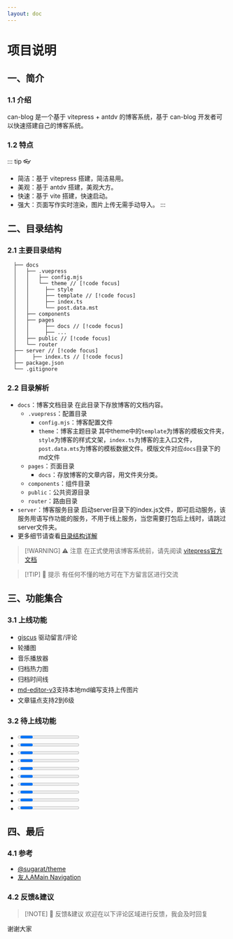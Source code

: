 ```yaml
---
layout: doc
---
```

<script setup>
  import { ref } from 'vue'
  import Progress from './components/progress/index.vue'
  import EllipsisSpan from './components/ellipsisSpan/index.vue'
  import { Checkbox } from 'ant-design-vue'

  const checked = ref(true)
</script>
<style lang="scss" scope>
  .listItem {
    display: flex;
    padding: 2px 0;
    font-size: 14px;
    div, label {
      margin-right: 2px;
      transform: scale(0.9);
    }
    label {
      margin-right: 8px;
    }
  }
</style>

# 项目说明
## 一、简介
### 1.1 介绍
can-blog 是一个基于 vitepress + antdv 的博客系统，基于 can-blog 开发者可以快速搭建自己的博客系统。
### 1.2 特点
::: tip 👓
- 简洁：基于 vitepress 搭建，简洁易用。
- 美观：基于 antdv 搭建，美观大方。
- 快速：基于 vite 搭建，快速启动。
- 强大：页面写作实时渲染，图片上传无需手动导入。
:::

## 二、目录结构
### 2.1 主要目录结构
```can-blog
  ├── docs
  │   ├── .vuepress
  │   │   ├── config.mjs
  │   │   └── theme // [!code focus]
  │   │     ├── style
  │   │     ├── template // [!code focus]
  │   │     ├── index.ts
  │   │     └── post.data.mst
  │   ├── components
  │   ├── pages
  │   │     ├── docs // [!code focus]
  │   │     ├── ...
  │   ├── public // [!code focus]
  │   └── router
  ├── server // [!code focus]
  │     ├── index.ts // [!code focus]
  ├── package.json
  └── .gitignore
```
### 2.2 目录解析
- `docs`：博客文档目录
  在此目录下存放博客的文档内容。
  - `.vuepress`：配置目录
    - `config.mjs`：博客配置文件
    - `theme`：博客主题目录
    其中theme中的`template`为博客的模板文件夹，`style`为博客的样式文架，`index.ts`为博客的主入口文件，`post.data.mts`为博客的模板数据文件。模版文件对应`docs`目录下的md文件
  - `pages`：页面目录
    - `docs`：存放博客的文章内容，用文件夹分类。
  - `components`：组件目录
  - `public`：公共资源目录
  - `router`：路由目录
- `server`：博客服务目录
  启动server目录下的index.js文件，即可启动服务，该服务用语写作功能的服务，不用于线上服务，当您需要打包后上线时，请跳过server文件夹。
- 更多细节请查看[目录结构详解](/other)

> [!WARNING] ⚠️ 注意
> 在正式使用该博客系统前，请先阅读 [vitepress官方文档](https://vitepress.dev/zh/guide/what-is-vitepress)

> [!TIP] 🎉 提示
> 有任何不懂的地方可在下方留言区进行交流

## 三、功能集合
### 3.1 上线功能

- <div class="listItem">
    <Checkbox v-model:checked="checked" />
    <a href="https://giscus.app/zh-CN" target="_blank">giscus</a> 驱动留言/评论
  </div>
- <div class="listItem"><Checkbox v-model:checked="checked" />轮播图</div>
- <div class="listItem"><Checkbox v-model:checked="checked" />音乐播放器</div>
- <div class="listItem"><Checkbox v-model:checked="checked" />归档热力图</div>
- <div class="listItem"><Checkbox v-model:checked="checked" />归档时间线</div>
- <div class="listItem">
    <Checkbox v-model:checked="checked" />
    <a href="https://github.com/imzbf/md-editor-v3" target="_blank">md-editor-v3</a>支持本地md编写支持上传图片
  </div>
- <div class="listItem"><Checkbox v-model:checked="checked" />文章锚点支持2到6级</div>

### 3.2 待上线功能

- <div class="listItem"><Progress :percent="90"/> 代码结构优化</div>
- <div class="listItem"><Progress :percent="70"/> 首页文章列表优化</div>
- <div class="listItem"><Progress :percent="60"/> 文章布局优化</div>
- <div class="listItem"><Progress :percent="60"/> 动态文章配置文件输出</div>
- <div class="listItem"><Progress :percent="50"/> antdv主题色快捷更换</div>
- <div class="listItem"><Progress :percent="20"/> Hooks开发</div>
- <div class="listItem"><Progress :percent="10"/> 标签转图片为文章封面图</div>
- <div class="listItem"><Progress :percent="10"/> 博客概览信息（文章数，网站运行天数，字数，访问量等等）</div>
- <div class="listItem"><Progress :percent="0"/> 图片预览</div>
- <div class="listItem"><Progress :percent="0"/> 脚手架配置项目（重点）</div>

## 四、最后
### 4.1 参考
- [@sugarat/theme](https://theme.sugarat.top/)
- [友人AMain Navigation](http://niubin.site/)
### 4.2 反馈&建议
> [!NOTE] 📒 反馈&建议
> 欢迎在以下评论区域进行反馈，我会及时回复

谢谢大家